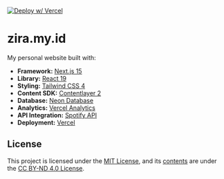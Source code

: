 [![Deploy w/ Vercel](https://vercel.com/button)](https://vercel.com/new/clone?repository-url=https://github.com/fauziralpiandi/zira.my.id)

# zira.my.id

My personal website built with:

- **Framework:** [Next.js 15](https://nextjs.org/)
- **Library:** [React 19](https://react.dev/)
- **Styling:** [Tailwind CSS 4](https://tailwindcss.com/)
- **Content SDK:** [Contentlayer 2](https://github.com/timlrx/contentlayer2)
- **Database:** [Neon Database](https://neon.tech/)
- **Analytics:** [Vercel Analytics](https://vercel.com/docs/analytics)
- **API Integration:** [Spotify API](https://developer.spotify.com/)
- **Deployment:** [Vercel](https://vercel.com/home)

## License

This project is licensed under the [MIT License](LICENSE), and its [contents](content) are under the [CC BY-ND 4.0 License](content/LICENSE).
